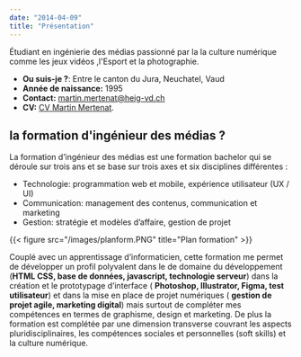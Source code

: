 ```yaml
---
date: "2014-04-09"
title: "Présentation"
---
```


Étudiant en ingénierie des médias passionné par la la culture numérique comme les jeux vidéos ,l'Esport et la photographie.

* **Ou suis-je ?**: Entre le canton du Jura, Neuchatel, Vaud   
 * **Année de naissance:** 1995
 * **Contact:** martin.mertenat@heig-vd.ch 
 * **CV:** [CV Martin Mertenat](https://drive.google.com/file/d/1YT9cJi6QaNZ7K38u-aS7jcUoGtwsBFFF/view?usp=sharing).



## la formation d'ingénieur des médias ?


La formation d’ingénieur des médias est une formation bachelor qui se déroule sur trois ans et se base sur trois axes et six disciplines différentes :

* Technologie: programmation web et mobile, expérience utilisateur (UX / UI)
* Communication: management des contenus, communication et marketing 
* Gestion: stratégie et modèles d’affaire, gestion de projet


{{< figure src="/images/planform.PNG" title="Plan formation" >}}




Couplé avec un apprentissage d’informaticien, cette formation me permet de développer un profil polyvalent dans le de domaine du développement (**HTML CSS, base de données, javascript, technologie serveur**) dans la création et le prototypage d’interface ( **Photoshop, Illustrator, Figma, test utilisateur**) et dans la mise en place de projet numériques ( **gestion de projet agile, marketing digital**) mais surtout de compléter mes compétences en termes de graphisme, design et marketing. De plus la formation est complétée par une dimension transverse couvrant les aspects pluridisciplinaires, les compétences sociales et personnelles (soft skills) et la culture numérique.

